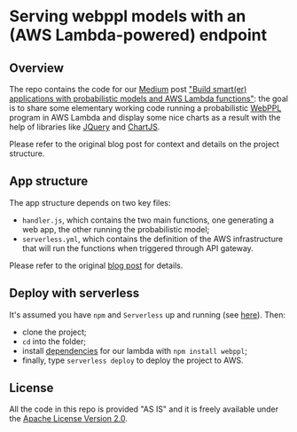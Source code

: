 # Serving webppl models with an (AWS Lambda-powered) endpoint

## Overview
The repo contains the code for our [Medium](https://medium.com/tooso) post ["Build smart(er) applications with probabilistic models and AWS Lambda functions"](https://medium.com/p/build-smart-er-applications-with-probabilistic-models-and-aws-lambda-functions-da982d69cab1?source=email-bffd30619c10--writer.postDistributed&sk=fba1d20f1fe33c1499f7b2016187e793): 
the goal is to share some elementary working code running a probabilistic [WebPPL](http://webppl.org/) program in AWS Lambda and display 
some nice charts as a result with the help of libraries like
[JQuery](https://jquery.com/) and [ChartJS](https://www.chartjs.org/).

Please refer to the original blog post for context and details on the project structure.

## App structure
The app structure depends on two key files:

* `handler.js`, which contains the two main functions, one generating a web app, the other running the probabilistic model;
* `serverless.yml`, which contains the definition of the AWS infrastructure that will run the functions when triggered through API gateway.

Please refer to the original [blog post](https://medium.com/p/build-smart-er-applications-with-probabilistic-models-and-aws-lambda-functions-da982d69cab1?source=email-bffd30619c10--writer.postDistributed&sk=fba1d20f1fe33c1499f7b2016187e793) for details.

## Deploy with serverless 
It's assumed you have `npm` and `Serverless` up and running (see [here](https://serverless.com/)). Then:

* clone the project;
* `cd` into the folder; 
* install [dependencies](https://aws.amazon.com/it/premiumsupport/knowledge-center/lambda-deployment-package-nodejs/) for our lambda with `npm install webppl`;
* finally, type `serverless deploy` to deploy the project to AWS.

## License
All the code in this repo is provided "AS IS" and it is freely available under the [Apache License Version 2.0](https://www.apache.org/licenses/LICENSE-2.0).
